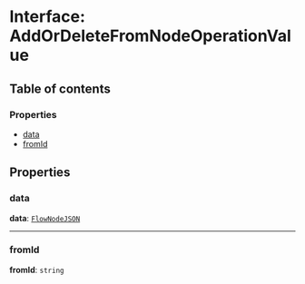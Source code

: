 # Interface: AddOrDeleteFromNodeOperationValue

## Table of contents

### Properties

* [data](/auto-docs/document/interfaces/AddOrDeleteFromNodeOperationValue.md#data)
* [fromId](/auto-docs/document/interfaces/AddOrDeleteFromNodeOperationValue.md#fromid)

## Properties

### data

**data**: [`FlowNodeJSON`](/auto-docs/document/interfaces/FlowNodeJSON.md)

***

### fromId

**fromId**: `string`
